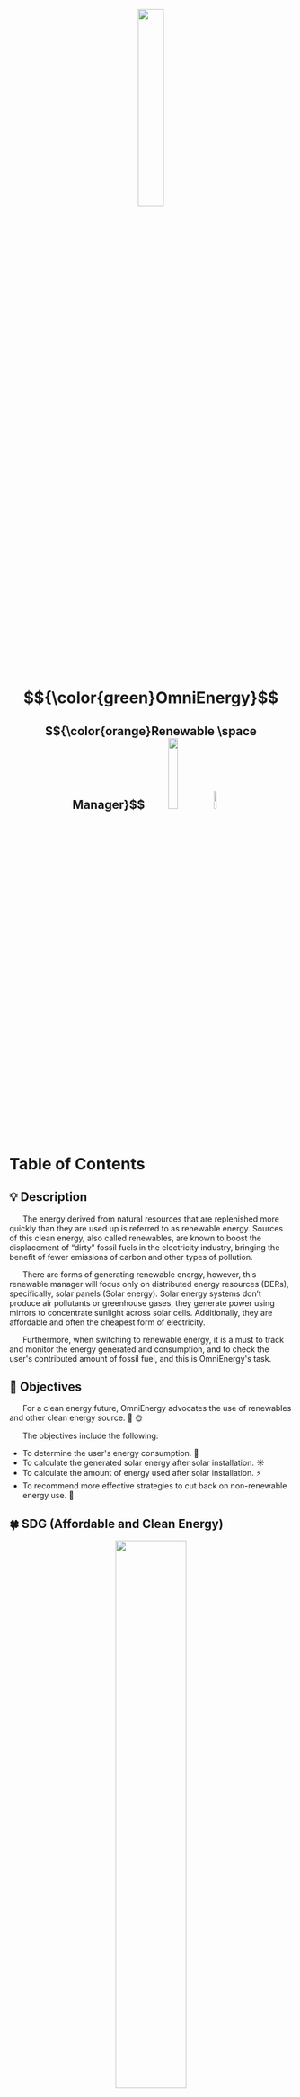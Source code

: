 <p align= "center">
  <img src= "https://user-images.githubusercontent.com/124104881/228203505-3deb5422-0d39-4c9e-bea7-f6fb5e583f18.png" width="30%" height="30%">
</p>
<h1 align= "center"> 
$${\color{green}OmniEnergy}$$

</h1>
<h2 align= "center">
$${\color{orange}Renewable \space Manager}$$
<img src= "https://camo.githubusercontent.com/45810bc571595064e03e7f96f371ddeb2fd5da93eb315d1d6867c4867ae5744f/68747470733a2f2f696d672e736869656c64732e696f2f62616467652f2d56697375616c2053747564696f20436f64652d4642373530423f6c6f676f3d76697375616c73747564696f636f6465266c6f676f436f6c6f723d303037414343267374796c653d666f722d7468652d6261646765266c6f676f57696474683d3330" width="18%" height="18%">
<img src= "https://camo.githubusercontent.com/07d3549c312ea210aed258be6b37b869b2ca69855bf3fb6e822cfe7f707c3e56/68747470733a2f2f696d672e736869656c64732e696f2f62616467652f2d4769744875622d4642373530423f6c6f676f3d676974687562266c6f676f436f6c6f723d313831373137267374796c653d666f722d7468652d6261646765266c6f676f57696474683d3330" width="9.9%" height="9%">
</h2>

# Table of Contents


## :bulb: Description
&nbsp;&nbsp;&nbsp;&nbsp;&nbsp;&nbsp;The energy derived from natural resources that are replenished more quickly than they are used up is referred to as renewable energy. Sources of this clean energy, also called renewables, are known to boost the displacement of “dirty” fossil fuels in the electricity industry, bringing the benefit of fewer emissions of carbon and other types of pollution. 

&nbsp;&nbsp;&nbsp;&nbsp;&nbsp;&nbsp;There are forms of generating renewable energy, however, this renewable manager will focus only on distributed energy resources (DERs), specifically, solar panels (Solar energy). Solar energy systems don’t produce air pollutants or greenhouse gases, they generate power using mirrors to concentrate sunlight across solar cells. Additionally, they are affordable and often the cheapest form of electricity. 

&nbsp;&nbsp;&nbsp;&nbsp;&nbsp;&nbsp;Furthermore, when switching to renewable energy, it is a must to track and monitor the energy generated and consumption, and to check the user's contributed amount of fossil fuel, and this is OmniEnergy's task. 

 
## :mag_right: Objectives
&nbsp;&nbsp;&nbsp;&nbsp;&nbsp;&nbsp;For a clean energy future, OmniEnergy advocates the use of renewables and other clean energy source. :fallen_leaf: :sun_with_face:

&nbsp;&nbsp;&nbsp;&nbsp;&nbsp;&nbsp;The objectives include the following: 
+ To determine the user's energy consumption. :electric_plug:
+ To calculate the generated solar energy after solar installation. :sunny:
+ To calculate the amount of energy used after solar installation. :zap:
+ To recommend more effective strategies to cut back on non-renewable energy use. :house_with_garden:


## :four_leaf_clover: SDG (Affordable and Clean Energy)
<p align="center" >
<img src= "https://exploreasean.ch/wp-content/uploads/2022/10/7_SDG_MakeEveryDayCount_Gifs_GDU1-3.gif" width="50%" height="50%">
</p>

&nbsp;&nbsp;&nbsp;&nbsp;&nbsp;&nbsp;OmniEnergy adresses the 7<sup>th</sup> Sustainable Development Goal: Affordable and Clean Energy.
 
&nbsp;&nbsp;&nbsp;&nbsp;&nbsp;&nbsp;The transition from fossil fuels to generation of renewable energy is encouraged during the present time as it is the key to address the climate crisis. :key: :deciduous_tree: :leaves:

&nbsp;&nbsp;&nbsp;&nbsp;&nbsp;&nbsp;The key to solve the climate crisis is energy. When fossil fuels are used to produce energy, including electricity and heat, a significant portion of the greenhouse gases that cover the Planet and trap solar energy are produced.

&nbsp;&nbsp;&nbsp;&nbsp;&nbsp;&nbsp;With over 75% of all greenhouse gas emissions and almost 90% of all carbon dioxide emissions coming from fossil fuels like coal, oil, and gas, these fuels are by far the biggest cause of climate change in the world.:earth_asia:

&nbsp;&nbsp;&nbsp;&nbsp;&nbsp;&nbsp;The science is clear and concise: emissions must be cut in half by 2030 and reach zero by 2050 in order to prevent the worst effects of climate change. In order to achieve this, we must stop relying on fossil fuels and start putting money into reliable, clean, accessible, and cost-effective alternative energy sources. :partly_sunny:

&nbsp;&nbsp;&nbsp;&nbsp;&nbsp;&nbsp;The sun, wind, water, waste, and heat from the Earth are all abundant sources of renewable energy that replenish themselves naturally with little to no air pollution or greenhouse gases being released into the atmosphere. Hence, these sources must be utilized in order to avoid the consequences of climate-damaging greenhouse gases and health-endangering particles. :cloud_with_lightning_and_rain::stethoscope:

---
### :busts_in_silhouette: Members:
- Aguilar, Rose Ann C. 
- Arenas, Aldrich Amiel A. 
- Montoya, Ram Greggor D. 
- Recto, Nerine Rosette M. 
---

